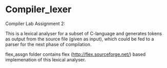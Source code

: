 Compiler_lexer
==============

Compiler Lab Assignment 2:

This is a lexical analyser for a subset of C-language and generates tokens as output from the source file (given as input), which could be fed to a parser for the next phase of compilation.

flex_assgn folder contains flex (http://flex.sourceforge.net/) based implemenation of this lexical analyser.
